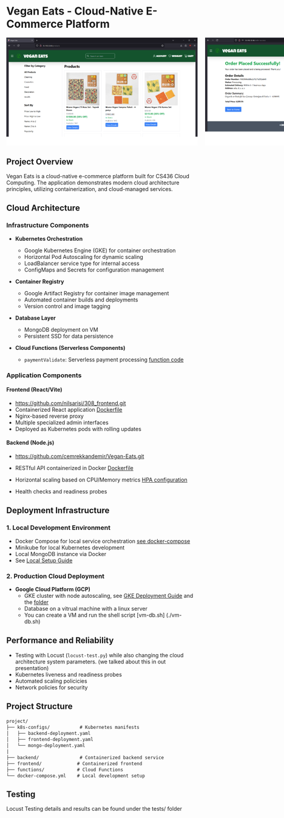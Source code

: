 # Vegan Eats - Cloud-Native E-Commerce Platform

<div style="display: flex; flex-direction: row; gap: 20px;">
    <img src="./homepage.png" width="1000" alt="Homepage" />
    <img src="./order.png" width="1000" alt="Order Completed" />
</div>


## Project Overview
Vegan Eats is a cloud-native e-commerce platform built for CS436 Cloud Computing. The application demonstrates modern cloud architecture principles, utilizing containerization, and cloud-managed services.

## Cloud Architecture

### Infrastructure Components
- **Kubernetes Orchestration**
  - Google Kubernetes Engine (GKE) for container orchestration
  - Horizontal Pod Autoscaling for dynamic scaling
  - LoadBalancer service type for internal access
  - ConfigMaps and Secrets for configuration management

- **Container Registry**
  - Google Artifact Registry for container image management
  - Automated container builds and deployments
  - Version control and image tagging

- **Database Layer**
  - MongoDB deployment on VM
  - Persistent SSD for data persistence

- **Cloud Functions (Serverless Components)**
  - `paymentValidate`: Serverless payment processing [function code](./functions/paymentValidate/)

### Application Components

#### Frontend (React/Vite)
- https://github.com/nilsarisi/308_frontend.git
- Containerized React application [Dockerfile](./frontend/308_frontend/Dockerfile)
- Nginx-based reverse proxy
- Multiple specialized admin interfaces
- Deployed as Kubernetes pods with rolling updates

#### Backend (Node.js)
- https://github.com/cemrekkandemir/Vegan-Eats.git
- RESTful API containerized in Docker [Dockerfile](./backend/Vegan-Eats/Dockerfile)

- Horizontal scaling based on CPU/Memory metrics [HPA configuration](./k8s-configs/hpa.yaml)
- Health checks and readiness probes

## Deployment Infrastructure

### 1. Local Development Environment
- Docker Compose for local service orchestration [see docker-compose](./docker-compose.yaml)
- Minikube for local Kubernetes development
- Local MongoDB instance via Docker
- See [Local Setup Guide](./local-kubernetes.md)

### 2. Production Cloud Deployment
- **Google Cloud Platform (GCP)**
  - GKE cluster with node autoscaling, see [GKE Deployment Guide](./gke-setupt.md) and the [folder](./k8s-configs/)
  - Database on a vitrual machine with a linux server
  - You can create a VM and run the shell script [vm-db.sh] (./vm-db.sh)

## Performance and Reliability
- Testing with Locust (`locust-test.py`) while also changing the cloud architecture system parameters. (we talked about this in out presentation)
- Kubernetes liveness and readiness probes
- Automated scaling policicies
- Network policies for security

## Project Structure
```
project/
├── k8s-configs/           # Kubernetes manifests
│   ├── backend-deployment.yaml
│   ├── frontend-deployment.yaml
│   └── mongo-deployment.yaml
|
├── backend/               # Containerized backend service
├── frontend/             # Containerized frontend 
├── functions/            # Cloud Functions
└── docker-compose.yml    # Local development setup
```

## Testing

Locust Testing details and results can be found under the tests/ folder 